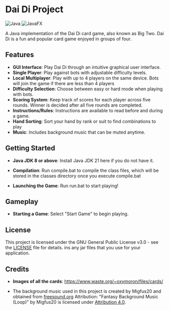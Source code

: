 # Dai Di Project

![Java](https://img.shields.io/badge/Java-8-blue.svg)
![JavaFX](https://img.shields.io/badge/JavaFX-11-green.svg)

A Java implementation of the Dai Di card game, also known as Big Two. Dai Di is a fun and popular card game enjoyed in groups of four.

## Features

- **GUI Interface**: Play Dai Di through an intuitive graphical user interface.
- **Single Player**: Play against bots with adjustable difficulty levels.
- **Local Multiplayer**: Play with up to 4 players on the same device. Bots will join the game if there are less than 4 players
- **Difficulty Selection**: Choose between easy or hard mode when playing with bots. 
- **Scoring System**: Keep track of scores for each player across five rounds. Winner is decided after all five rounds are completed.
- **Instructions/Rules**: Instructions are available to read before and during a game.
- **Hand Sorting**: Sort your hand by rank or suit to find  combinations to play
- **Music**: Includes background music that can be muted anytime.

## Getting Started

- **Java JDK 8 or above**: Install Java JDK 21 here if you do not have it.

- **Compilation**: Run compile.bat to compile the class files, which will be stored in the classes directory once you execute compile.bat

- **Launching the Game**: Run run.bat to start playing!

## Gameplay

- **Starting a Game**: Select "Start Game" to begin playing.

## License
This project is licensed under the GNU General Public License v3.0 - see the [LICENSE](LICENSE) file for details.
ins any jar files that you use for your application.

## Credits
- **Images of all the cards**: https://www.waste.org/~oxymoron/files/cards/

- The background music used in this project is created by Migfus20 and obtained from [freesound.org](https://freesound.org/s/561394/) Attribution: "Fantasy Background Music (Loop)" by Migfus20 is licensed under [Attribution 4.0](https://creativecommons.org/licenses/by/4.0/).
